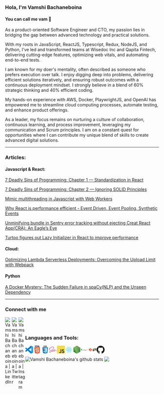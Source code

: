 ### Hola, I'm Vamshi Bachaneboina
#### You can call me vam 👋

As a product-oriented Software Engineer and CTO, my passion lies in bridging the gap between advanced technology and practical solutions. 

With my roots in JavaScript, ReactJS, Typescript, Redux, NodeJS, and Python, I've led and transformed teams at Wisedoc Inc and Qapita Fintech, delivering cutting-edge features, optimizing web vitals, and automating end-to-end tests. 

I am known for my doer's mentality, often described as someone who prefers execution over talk. I enjoy digging deep into problems, delivering efficient solutions iteratively, and ensuring robust outcomes with a continuous deployment mindset. I strongly believe in a blend of 60% strategic thinking and 40% efficient coding. 

My hands-on experience with AWS, Docker, PlaywrightJS, and OpenAI has empowered me to streamline cloud computing processes, automate testing, and enhance product offerings.

As a leader, my focus remains on nurturing a culture of collaboration, continuous learning, and process improvement, leveraging my communication and Scrum principles. I am on a constant quest for opportunities where I can contribute my unique blend of skills to create advanced digital solutions.

------------------

### Articles:

#### Javascript & React:

[7 Deadly Sins of Programming: Chapter 1 — Standardization in React](https://medium.com/@vamshi.bachaneboina/7-deadly-sins-chapter-1-standardization-in-react-6b6c3371e247)

[7 Deadly Sins of Programming: Chapter 2 — Ignoring SOLID Principles](https://medium.com/@vamshi.bachaneboina/7-deadly-sins-of-programming-sin-2-ignoring-solid-principles-d9d0ac192dcd)

[Mimic multithreading in Javascript with Web Workers](https://medium.com/@vamshi.bachaneboina/mimic-multithreading-in-javascript-with-web-workers-b3cf60238d57)

[Why React is performance efficient - Event Driven, Event Pooling, Synthetic Events](https://medium.com/@vamshi.bachaneboina/why-react-is-performance-efficient-event-driven-event-pooling-synthetic-events-ba457c9172dc)

[Unminifying bundle in Sentry error tracking without ejecting Creat React App(CRA): An Eagle’s Eye](https://medium.com/@vamshi.bachaneboina/unminifying-bundle-in-sentry-error-tracking-without-ejecting-creat-react-app-cra-an-eagles-eye-5fc78d69ea45)

[Turtoo figures out Lazy Initializer in React to improve performance](https://medium.com/@vamshi.bachaneboina/turtoo-figures-out-lazy-initializer-in-react-to-improve-performance-dec449a99dff)

#### Cloud:

[Optimizing Lambda Serverless Deployments: Overcoming the Upload Limit with Webpack](https://medium.com/@vamshi.bachaneboina/optimizing-lambda-serverless-deployments-overcoming-the-upload-limit-with-webpack-61a12f633c12)

#### Python
[A Docker Mystery: The Sudden Failure in spaCy(NLP) and the Unseen Dependency](https://medium.com/@vamshi.bachaneboina/a-docker-mystery-the-sudden-failure-in-spacy-nlp-and-the-unseen-dependency-94a7b6800455)


------------------

### Connect with me

[<img align="left" alt="Vamshi Bachaneboina | LinkedIn" width="22px" src="https://cdn.jsdelivr.net/npm/simple-icons@v3/icons/linkedin.svg" />][linkedin]
[<img align="left" alt="Vamshi Bachaneboina | Twitter" width="22px" src="https://cdn.jsdelivr.net/npm/simple-icons@v3/icons/twitter.svg" />][twitter]
[<img align="left" alt="Vamshi Bachaneboina | Instagram" width="22px" src="https://cdn.jsdelivr.net/npm/simple-icons@v3/icons/instagram.svg" />][instagram]

<br />
<br />

### Languages and Tools:

<img align="left" alt="Visual Studio Code" width="26px" src="https://raw.githubusercontent.com/github/explore/80688e429a7d4ef2fca1e82350fe8e3517d3494d/topics/visual-studio-code/visual-studio-code.png" />
<img align="left" alt="HTML5" width="26px" src="https://raw.githubusercontent.com/github/explore/80688e429a7d4ef2fca1e82350fe8e3517d3494d/topics/html/html.png" />
<img align="left" alt="CSS3" width="26px" src="https://raw.githubusercontent.com/github/explore/80688e429a7d4ef2fca1e82350fe8e3517d3494d/topics/css/css.png" />
<img align="left" alt="Sass" width="26px" src="https://raw.githubusercontent.com/github/explore/80688e429a7d4ef2fca1e82350fe8e3517d3494d/topics/sass/sass.png" />
<img align="left" alt="JavaScript" width="26px" src="https://raw.githubusercontent.com/github/explore/80688e429a7d4ef2fca1e82350fe8e3517d3494d/topics/javascript/javascript.png" />
<img align="left" alt="React" width="26px" src="https://raw.githubusercontent.com/github/explore/80688e429a7d4ef2fca1e82350fe8e3517d3494d/topics/react/react.png" />
<img align="left" alt="Node.js" width="26px" src="https://raw.githubusercontent.com/github/explore/80688e429a7d4ef2fca1e82350fe8e3517d3494d/topics/nodejs/nodejs.png" />
<img align="left" alt="MongoDB" width="26px" src="https://raw.githubusercontent.com/github/explore/80688e429a7d4ef2fca1e82350fe8e3517d3494d/topics/mongodb/mongodb.png" />
<img align="left" alt="Git" width="26px" src="https://raw.githubusercontent.com/github/explore/80688e429a7d4ef2fca1e82350fe8e3517d3494d/topics/git/git.png" />
<img align="left" alt="GitHub" width="26px" src="https://raw.githubusercontent.com/github/explore/78df643247d429f6cc873026c0622819ad797942/topics/github/github.png" />

<br />
<br />


<img align="center" src="https://github-readme-stats.anuraghazra1.vercel.app/api?username=vamshi9&show_icons=true&include_all_commits=true&theme=radical" alt="Vamshi Bachaneboina's github stats" />
<img align="center" src="https://github-readme-stats.vercel.app/api/top-langs/?username=vamshi9&layout=compact&theme=radical" />

[linkedin]: https://www.linkedin.com/in/vamshi-bachaneboina/
[twitter]: https://twitter.com/bachaneboina
[instagram]: https://www.instagram.com/vamshibachaneboina/?hl=en
